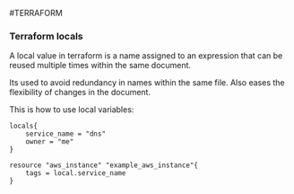 #TERRAFORM 

### Terraform locals

A local value in terraform is a name assigned to an expression that can be reused multiple times within the same document. 

Its used to avoid redundancy in names within the same file. Also eases the flexibility of changes in the document. 

This is how to use local variables: 

```hcl
locals{
	service_name = "dns"
	owner = "me"
}

resource "aws_instance" "example_aws_instance"{
	tags = local.service_name
}
```